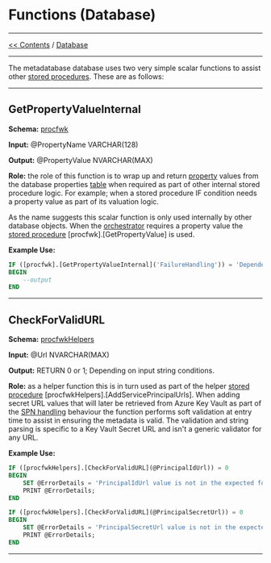 # Functions (Database)

___
[<< Contents](/procfwk/contents) / [Database](/procfwk/database)

___

The metadatabase database uses two very simple scalar functions to assist other [stored procedures](/procfwk/storedprocedure). These are as follows:

___

## GetPropertyValueInternal

__Schema:__ [procfwk](/procfwk/schemas)

__Input:__ @PropertyName VARCHAR(128)

__Output:__ @PropertyValue NVARCHAR(MAX)

__Role:__ the role of this function is to wrap up and return [property](/procfwk/properties) values from the database properties [table](/procfwk/tables) when required as part of other internal stored procedure logic. For example; when a stored procedure IF condition needs a property value as part of its valuation logic.

As the name suggests this scalar function is only used internally by other database objects. When the [orchestrator](/procfwk/orchestrators) requires a property value the [stored procedure](/procfwk/storedprocedure) [procfwk].[GetPropertyValue] is used.

__Example Use:__ 

```sql
IF ([procfwk].[GetPropertyValueInternal]('FailureHandling')) = 'DependencyChain'
BEGIN
    --output
END
```
___

## CheckForValidURL

__Schema:__ [procfwkHelpers](/procfwk/schemas)

__Input:__ @Url NVARCHAR(MAX)

__Output:__ RETURN 0 or 1; Depending on input string conditions.

__Role:__ as a helper function this is in turn used as part of the helper [stored procedure](/procfwk/storedprocedure) [procfwkHelpers].[AddServicePrincipalUrls]. When adding secret URL values that will later be retrieved from Azure Key Vault as part of the [SPN handling](/procfwk/spnhandling) behaviour the function performs soft validation at entry time to assist in ensuring the metadata is valid. The validation and string parsing is specific to a Key Vault Secret URL and isn't a generic validator for any URL. 

__Example Use:__ 

```sql
IF ([procfwkHelpers].[CheckForValidURL](@PrincipalIdUrl)) = 0
BEGIN
	SET @ErrorDetails = 'PrincipalIdUrl value is not in the expected format. . Please confirm the URL follows the structure https://{YourKeyVaultName}.vault.azure.net/secrets/{YourSecretName} and does not include the secret version guid.'
	PRINT @ErrorDetails;
END

IF ([procfwkHelpers].[CheckForValidURL](@PrincipalSecretUrl)) = 0
BEGIN
	SET @ErrorDetails = 'PrincipalSecretUrl value is not in the expected format. Please confirm the URL follows the structure https://{YourKeyVaultName}.vault.azure.net/secrets/{YourSecretName} and does not include the secret version guid.'
	PRINT @ErrorDetails;		
END
```

___